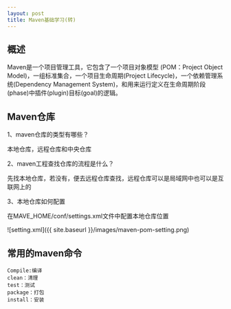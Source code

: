 ```yaml
---
layout: post
title: Maven基础学习(转)
---
```


## 概述

Maven是一个项目管理工具，它包含了一个项目对象模型 (POM：Project Object Model)，一组标准集合，一个项目生命周期(Project Lifecycle)，一个依赖管理系统(Dependency Management System)，和用来运行定义在生命周期阶段(phase)中插件(plugin)目标(goal)的逻辑。


## Maven仓库

1、maven仓库的类型有哪些？

本地仓库，远程仓库和中央仓库

2、maven工程查找仓库的流程是什么？

先找本地仓库，若没有，便去远程仓库查找，远程仓库可以是局域网中也可以是互联网上的

3、本地仓库如何配置

在MAVE_HOME/conf/settings.xml文件中配置本地仓库位置

![setting.xml]({{ site.baseurl }}/images/maven-pom-setting.png)

## 常用的maven命令

	Compile:编译
	clean：清理
	test：测试
	package：打包
	install：安装